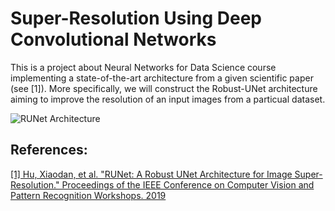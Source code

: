 # Super-Resolution Using Deep Convolutional Networks

This is a project about Neural Networks for Data Science course implementing a state-of-the-art architecture from a given scientific paper (see [1]). More specifically, we will construct the Robust-UNet architecture aiming to improve the resolution of an input images from a particual dataset.

![RUNet Architecture](https://raw.githubusercontent.com/cerniello/Super_Resolution_DNN/master/img/00_RUnet.png)

## References:

[[1] Hu, Xiaodan, et al. "RUNet: A Robust UNet Architecture for Image Super-Resolution." Proceedings of the IEEE Conference on Computer Vision and Pattern Recognition Workshops. 2019](http://openaccess.thecvf.com/content_CVPRW_2019/html/WiCV/Hu_RUNet_A_Robust_UNet_Architecture_for_Image_Super-Resolution_CVPRW_2019_paper.html)

